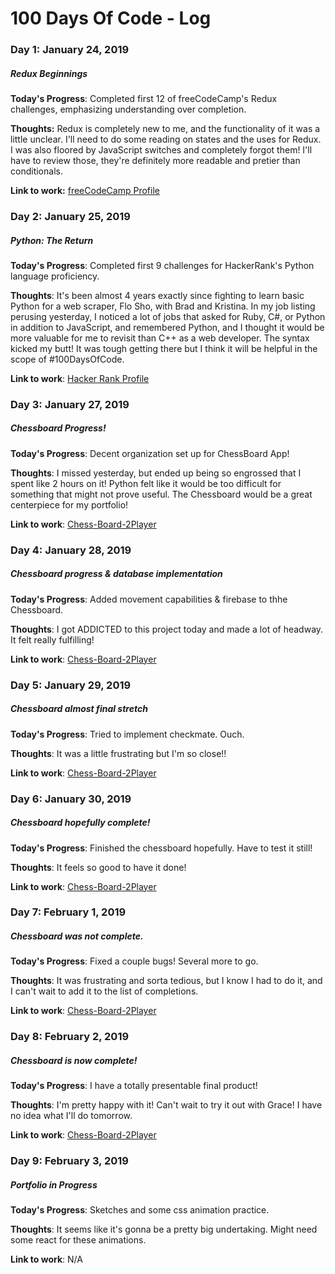 # 100 Days Of Code - Log

### Day 1: January 24, 2019
##### Redux Beginnings

**Today's Progress**: Completed first 12 of freeCodeCamp's Redux challenges, emphasizing understanding over completion.

**Thoughts:** Redux is completely new to me, and the functionality of it was a little unclear. I'll need to do some reading on states and the uses for Redux. I was also floored by JavaScript switches and completely forgot them! I'll have to review those, they're definitely more readable and pretier than conditionals.

**Link to work:** [freeCodeCamp Profile](https://www.freecodecamp.org/dstarrtrey)

### Day 2: January 25, 2019
##### Python: The Return

**Today's Progress**: Completed first 9 challenges for HackerRank's Python language proficiency. 

**Thoughts**: It's been almost 4 years exactly since fighting to learn basic Python for a web scraper, Flo Sho, with Brad and Kristina. In my job listing perusing yesterday, I noticed a lot of jobs that asked for Ruby, C#, or Python in addition to JavaScript, and remembered Python, and I thought it would be more valuable for me to revisit than C++ as a web developer. The syntax kicked my butt! It was tough getting there but I think it will be helpful in the scope of #100DaysOfCode.

**Link to work**: [Hacker Rank Profile](https://www.hackerrank.com/dstarrtrey)

### Day 3: January 27, 2019
##### Chessboard Progress!

**Today's Progress**: Decent organization set up for ChessBoard App!

**Thoughts**: I missed yesterday, but ended up being so engrossed that I spent like 2 hours on it! Python felt like it would be too difficult for something that might not prove useful. The Chessboard would be a great centerpiece for my portfolio!

**Link to work**: [Chess-Board-2Player](https://dstarrtrey.github.io/Chess-Board-2Player/)

### Day 4: January 28, 2019
##### Chessboard progress & database implementation

**Today's Progress**: Added movement capabilities & firebase to thhe Chessboard.

**Thoughts**: I got ADDICTED to this project today and made a lot of headway. It felt really fulfilling!

**Link to work**: [Chess-Board-2Player](https://dstarrtrey.github.io/Chess-Board-2Player/)

### Day 5: January 29, 2019
##### Chessboard almost final stretch

**Today's Progress**: Tried to implement checkmate. Ouch.

**Thoughts**: It was a little frustrating but I'm so close!!

**Link to work**: [Chess-Board-2Player](https://dstarrtrey.github.io/Chess-Board-2Player/)

### Day 6: January 30, 2019
##### Chessboard hopefully complete!

**Today's Progress**: Finished the chessboard hopefully. Have to test it still!

**Thoughts**: It feels so good to have it done!

**Link to work**: [Chess-Board-2Player](https://dstarrtrey.github.io/Chess-Board-2Player/)

### Day 7: February 1, 2019
##### Chessboard was not complete.

**Today's Progress**: Fixed a couple bugs! Several more to go.

**Thoughts**: It was frustrating and sorta tedious, but I know I had to do it, and I can't wait to add it to the list of completions.

**Link to work**: [Chess-Board-2Player](https://dstarrtrey.github.io/Chess-Board-2Player/)

### Day 8: February 2, 2019
##### Chessboard is now complete!

**Today's Progress**: I have a totally presentable final product!

**Thoughts**: I'm pretty happy with it! Can't wait to try it out with Grace! I have no idea what I'll do tomorrow. 

**Link to work**: [Chess-Board-2Player](https://dstarrtrey.github.io/Chess-Board-2Player/)

### Day 9: February 3, 2019
##### Portfolio in Progress

**Today's Progress**: Sketches and some css animation practice.

**Thoughts**: It seems like it's gonna be a pretty big undertaking. Might need some react for these animations.

**Link to work**: N/A
